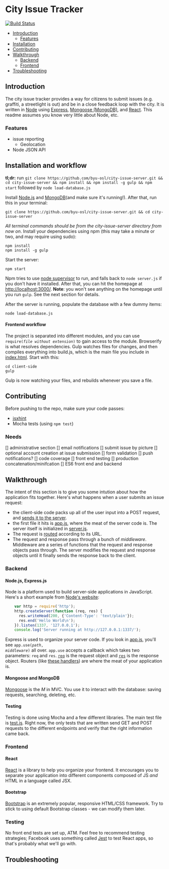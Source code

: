 # City Issue Tracker

[![Build Status](https://travis-ci.org/byu-osl/city-issue-server.svg?branch=master)](https://travis-ci.org/byu-osl/city-issue-server)

* [Introduction](#introduction)
	- [Features](#features)
* [Installation](#installation)
* [Contributing](#contributing)
* [Walkthrough](#walkthrough)
	- [Backend](#backend)
	- [Frontend](#frontend)
* [Troubleshooting](#troubleshooting)

## Introduction

The city issue tracker provides a way for citizens to submit issues (e.g. graffiti, a streetlight is out) and be in a close feedback loop with the city. It is written in [Node](https://nodejs.org/) using [Express](http://expressjs.com/), [Mongoose (MongoDB)](http://mongoosejs.com/index.html), and [React](http://facebook.github.io/react/). This readme assumes you know very little about Node, etc.

### Features

- issue reporting
	+ Geolocation
- Node JSON API

## Installation and workflow

**tl;dr:** run `git clone https://github.com/byu-osl/city-issue-server.git && cd city-issue-server && npm install && npm install -g gulp && npm start` followed by `node load-database.js`

Install [Node.js](https://nodejs.org/) and [MongoDB](http://docs.mongodb.org/manual/installation/)(and make sure it's running!). After that, run this in your terminal:

	git clone https://github.com/byu-osl/city-issue-server.git && cd city-issue-server

*All terminal commands should be from the city-issue-server directory from now on*. Install your dependencies using npm (this may take a minute or two, and may require using sudo):

	npm install
	npm install -g gulp

Start the server:

	npm start

Npm tries to use [node supervisor](https://github.com/isaacs/node-supervisor) to run, and falls back to `node server.js` if you don't have it installed. After that, you can hit the homepage at [http://localhost:3000/](http://localhost:3000/). **Note**: you won't see anything on the homepage until you run `gulp`. See the next section for details.

After the server is running, populate the database with a few dummy items:

	node load-database.js

#### Frontend workflow

The project is separated into different modules, and you can use <code>require(*file without extension*)</code> to gain access to the module. Browserify is what resolves dependencies. Gulp watches files for changes, and then compiles everything into build.js, which is the main file you include in [index.html](client-side/index.html). Start with this:
	
	cd client-side
	gulp

Gulp is now watching your files, and rebuilds whenever you save a file.

## Contributing

Before pushing to the repo, make sure your code passes:

* [jsxhint](https://github.com/STRML/JSXHint)
* Mocha tests (using `npm test`)

### Needs

[] administrative section
[] email notifications
[] submit issue by picture
[] optional account creation at issue submission
[] form validation
[] push notifications?
[] code coverage
[] front end testing
[] production concatenation/minifcation
[] ES6 front end and backend

## Walkthrough

The intent of this section is to give you some intution about how the application fits together. Here's what happens when a user submits an issue request:

* the client-side code packs up all of the user input into a POST request, and [sends it to the server](https://github.com/byu-osl/city-issue-server/blob/91d028777761815ce4814f8ec081179809a9cfdb/client-side/js/app.js#L25).
* the first file it hits is [app.js](app.js), where the meat of the server code is. The server itself is initialized in [server.js](server.js).
* The request is [routed](https://github.com/byu-osl/city-issue-server/blob/91d028777761815ce4814f8ec081179809a9cfdb/app.js#L27) according to its URL.
* The request and response pass through a bunch of *middleware*. Middleware are a series of functions that the request and response objects pass through. The server modifies the request and response objects until it finally sends the response back to the client.

### Backend

#### Node.js, Express.js

Node is a platform used to build server-side applications in JavaScript. Here's a short example from [Node's website](https://nodejs.org/):

```javascript
	var http = require('http');
	http.createServer(function (req, res) {
	  res.writeHead(200, {'Content-Type': 'text/plain'});
	  res.end('Hello World\n');
	}).listen(1337, '127.0.0.1');
	console.log('Server running at http://127.0.0.1:1337/');
```

Express is used to organize your server code. If you look in [app.js](app.js), you'll see <code>app.use(*path*, *middleware*)</code> all over. `app.use` accepts a callback which takes two parameters: `req` and `res`. <code>[req](http://expressjs.com/4x/api.html#request)</code> is the request object and <code>[res](http://expressjs.com/4x/api.html#response)</code> is the response object. Routers (like [these handlers](https://github.com/byu-osl/city-issue-server/blob/df461f5672b59b7f06b44cecfddd924d3f5045cc/app.js#L27-29)) are where the meat of your application is.

#### Mongoose and MongoDB

[Mongoose](http://mongoosejs.com/docs/guide.html) is the *M* in MVC. You use it to interact with the database: saving requests, searching, deleting, etc. 

#### Testing

Testing is done using Mocha and a few different libraries. The main test file is [test.js](test/test.js). Right now, the only tests that are written send GET and POST requests to the different endpoints and verify that the right information came back.

### Frontend

#### React

[React](http://facebook.github.io/react/) is a library to help you organize your frontend. It encourages you to separate your application into different components composed of JS *and* HTML in a language called JSX.

#### Bootstrap

[Bootstrap](http://getbootstrap.com/) is an extremely popular, responsive HTML/CSS framework. Try to stick to using default Bootstrap classes - we can modify them later.

### Testing

No front end tests are set up, ATM. Feel free to recommend testing strategies; Facebook uses something called [Jest](https://facebook.github.io/jest/) to test React apps, so that's probably what we'll go with.

## Troubleshooting